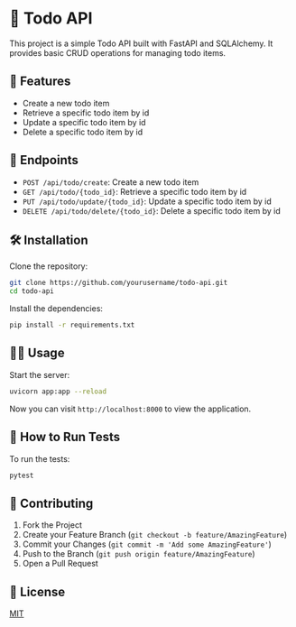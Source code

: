 # 📝 Todo API

This project is a simple Todo API built with FastAPI and SQLAlchemy. It provides basic CRUD operations for managing todo items.

## 🌟 Features

- Create a new todo item
- Retrieve a specific todo item by id
- Update a specific todo item by id
- Delete a specific todo item by id

## 🚀 Endpoints

- `POST /api/todo/create`: Create a new todo item
- `GET /api/todo/{todo_id}`: Retrieve a specific todo item by id
- `PUT /api/todo/update/{todo_id}`: Update a specific todo item by id
- `DELETE /api/todo/delete/{todo_id}`: Delete a specific todo item by id

## 🛠️ Installation

Clone the repository:

```bash
git clone https://github.com/yourusername/todo-api.git
cd todo-api
```

Install the dependencies:

```bash
pip install -r requirements.txt
```

## 🏃‍♂️ Usage

Start the server:

```bash
uvicorn app:app --reload
```

Now you can visit `http://localhost:8000` to view the application.

## 🧪 How to Run Tests

To run the tests:

```bash
pytest
```

## 🤝 Contributing

1. Fork the Project
2. Create your Feature Branch (`git checkout -b feature/AmazingFeature`)
3. Commit your Changes (`git commit -m 'Add some AmazingFeature'`)
4. Push to the Branch (`git push origin feature/AmazingFeature`)
5. Open a Pull Request

## 📄 License

[MIT](LICENSE)
